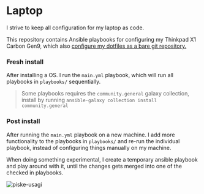 # Laptop

I strive to keep all configuration for my laptop as code.

This repository contains Ansible playbooks for configuring my Thinkpad X1 Carbon Gen9, which also [configure my dotfiles as a bare git repository.](dotfiles.md)

### Fresh install

After installing a OS. I run the `main.yml` playbook, which will run all playbooks in `playbooks/` sequentially.

>Some playbooks requires the `community.general` galaxy collection, install by running `ansible-galaxy collection install community.general`

### Post install

After running the `main.yml` playbook on a new machine. I add more functionality to the playbooks in `playbooks/` and re-run the individual playbook, instead of configuring things manually on my machine.

When doing something experimental, I create a temporary ansible playbook and play around with it, until the changes gets merged into one of the checked in playbooks.

![piske-usagi](https://user-images.githubusercontent.com/29174850/214052954-a4a05a20-0f48-4d13-9494-1b8f3ad414e4.gif)
